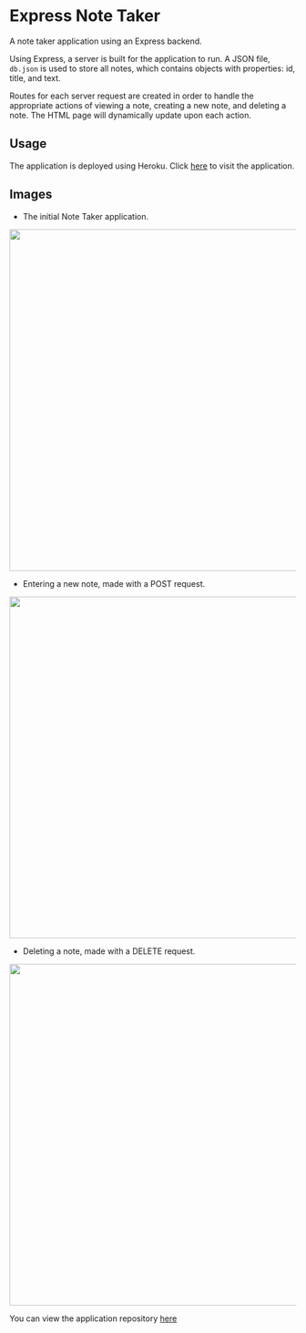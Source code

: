 # Express Note Taker

A note taker application using an Express backend. 

Using Express, a server is built for the application to run. A JSON file, `db.json` is used to store all notes, which contains objects with properties: id, title, and text.

Routes for each server request are created in order to handle the appropriate actions of viewing a note, creating a new note, and deleting a note. The HTML page will dynamically update upon each action. 

## Usage

The application is deployed using Heroku. Click [here]() to visit the application.

## Images

* The initial Note Taker application.
  
<img src="" width="600">

* Entering a new note, made with a POST request.

<img src="" width="600">

* Deleting a note, made with a DELETE request.

<img src="" width="600">


You can view the application repository [here](https://github.com/mattjavier/note-taker)